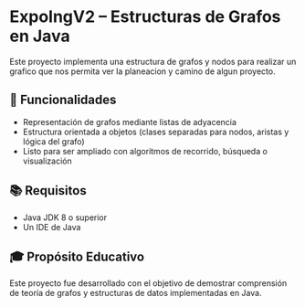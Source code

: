 # ExpoIngV2 – Estructuras de Grafos en Java

Este proyecto implementa una estructura de grafos y nodos para realizar un grafico que nos permita ver la planeacion y camino de algun proyecto.


## 🚀 Funcionalidades

- Representación de grafos mediante listas de adyacencia  
- Estructura orientada a objetos (clases separadas para nodos, aristas y lógica del grafo)  
- Listo para ser ampliado con algoritmos de recorrido, búsqueda o visualización  

## 📚 Requisitos

- Java JDK 8 o superior  
- Un IDE de Java

## 🎓 Propósito Educativo

Este proyecto fue desarrollado con el objetivo de demostrar comprensión de teoría de grafos y estructuras de datos implementadas en Java.


